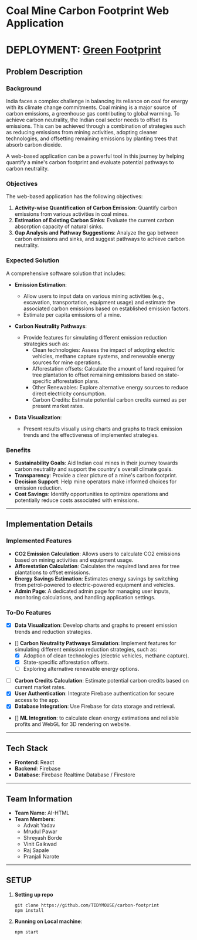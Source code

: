 # Coal Mine Carbon Footprint Web Application

# DEPLOYMENT: <a href="https://carbon-footprint-ochre.vercel.app/">Green Footprint</a>

## Problem Description

### Background

India faces a complex challenge in balancing its reliance on coal for energy with its climate change commitments. Coal mining is a major source of carbon emissions, a greenhouse gas contributing to global warming. To achieve carbon neutrality, the Indian coal sector needs to offset its emissions. This can be achieved through a combination of strategies such as reducing emissions from mining activities, adopting cleaner technologies, and offsetting remaining emissions by planting trees that absorb carbon dioxide.

A web-based application can be a powerful tool in this journey by helping quantify a mine's carbon footprint and evaluate potential pathways to carbon neutrality.

### Objectives

The web-based application has the following objectives:

1. **Activity-wise Quantification of Carbon Emission**: Quantify carbon emissions from various activities in coal mines.
2. **Estimation of Existing Carbon Sinks**: Evaluate the current carbon absorption capacity of natural sinks.
3. **Gap Analysis and Pathway Suggestions**: Analyze the gap between carbon emissions and sinks, and suggest pathways to achieve carbon neutrality.

### Expected Solution

A comprehensive software solution that includes:

- **Emission Estimation**:

  - Allow users to input data on various mining activities (e.g., excavation, transportation, equipment usage) and estimate the associated carbon emissions based on established emission factors.
  - Estimate per capita emissions of a mine.

- **Carbon Neutrality Pathways**:

  - Provide features for simulating different emission reduction strategies such as:
    - Clean technologies: Assess the impact of adopting electric vehicles, methane capture systems, and renewable energy sources for mine operations.
    - Afforestation offsets: Calculate the amount of land required for tree plantation to offset remaining emissions based on state-specific afforestation plans.
    - Other Renewables: Explore alternative energy sources to reduce direct electricity consumption.
    - Carbon Credits: Estimate potential carbon credits earned as per present market rates.

- **Data Visualization**:

  - Present results visually using charts and graphs to track emission trends and the effectiveness of implemented strategies.

### Benefits

- **Sustainability Goals**: Aid Indian coal mines in their journey towards carbon neutrality and support the country's overall climate goals.
- **Transparency**: Provide a clear picture of a mine's carbon footprint.
- **Decision Support**: Help mine operators make informed choices for emission reduction.
- **Cost Savings**: Identify opportunities to optimize operations and potentially reduce costs associated with emissions.

---

## Implementation Details

### Implemented Features

- **CO2 Emission Calculation**: Allows users to calculate CO2 emissions based on mining activities and equipment usage.
- **Afforestation Calculation**: Calculates the required land area for tree plantations to offset emissions.
- **Energy Savings Estimation**: Estimates energy savings by switching from petrol-powered to electric-powered equipment and vehicles.
- **Admin Page**: A dedicated admin page for managing user inputs, monitoring calculations, and handling application settings.

### To-Do Features

- [x] **Data Visualization**: Develop charts and graphs to present emission trends and reduction strategies.
- [] **Carbon Neutrality Pathways Simulation**: Implement features for simulating different emission reduction strategies, such as:
  - [x] Adoption of clean technologies (electric vehicles, methane capture).
  - [x] State-specific afforestation offsets.
  - [ ] Exploring alternative renewable energy options.
- [ ] **Carbon Credits Calculation**: Estimate potential carbon credits based on current market rates.
- [x] **User Authentication**: Integrate Firebase authentication for secure access to the app.
- [x] **Database Integration**: Use Firebase for data storage and retrieval.
- [] **ML Integration**: to calculate clean energy estimations and reliable profits and WebGL for 3D rendering on website.

---

## Tech Stack

- **Frontend**: React
- **Backend**: Firebase
- **Database**: Firebase Realtime Database / Firestore

---

## Team Information

- **Team Name**: AI-HTML
- **Team Members**:
  - Advait Yadav
  - Mrudul Pawar
  - Shreyash Borde
  - Vinit Gaikwad
  - Raj Sapale
  - Pranjali Narote

---

## SETUP

1. **Setting up repo**
   ```base
   git clone https://github.com/TIDYMOUSE/carbon-footprint
   npm install
   ```
2. **Running on Local machine**:
   ```bash
   npm start
   ```
